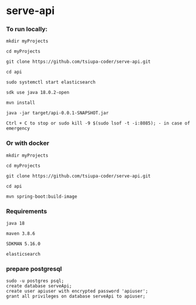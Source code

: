 # serve-api

### To run locally:
    
    mkdir myProjects

    cd myProjects

    git clone https://github.com/tsiupa-coder/serve-api.git

    cd api

    sudo systemctl start elasticsearch

    sdk use java 18.0.2-open
    
    mvn install

    java -jar target/api-0.0.1-SNAPSHOT.jar

    Ctrl + C to stop or sudo kill -9 $(sudo lsof -t -i:8085); - in case of emergency

### Or with docker

    mkdir myProjects

    cd myProjects

    git clone https://github.com/tsiupa-coder/serve-api.git

    cd api

    mvn spring-boot:build-image


### Requirements

    java 18

    maven 3.8.6

    SDKMAN 5.16.0

    elasticsearch


### prepare postgresql

    sudo -u postgres psql;
    create database serveApi;
    create user apiuser with encrypted password 'apiuser';
    grant all privileges on database serveApi to apiuser;
    
